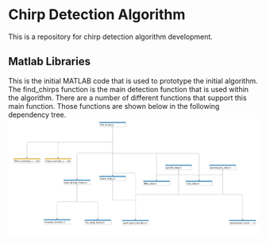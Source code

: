 # Chirp Detection Algorithm
This is a repository for chirp detection algorithm development.

## Matlab Libraries
This is the initial MATLAB code that is used to prototype the initial algorithm. The find_chirps function is the main detection function that is used within the algorithm. There are a number of different functions that support this main function. Those functions are shown below in the following dependency tree.
![Alt text](image.png)
